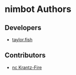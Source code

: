 nimbot Authors
==============

Developers
----------

* [taylor.fish](https://github.com/taylordotfish)

Contributors
------------

* [nc Krantz-Fire](https://pineco.net/)
